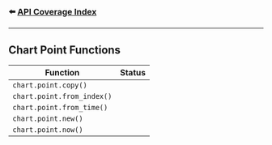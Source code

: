 ### ⬅️ [API Coverage Index](../api-coverage.md)

---

## Chart Point Functions

| Function                   | Status |
| -------------------------- | ------ |
| `chart.point.copy()`       |        |
| `chart.point.from_index()` |        |
| `chart.point.from_time()`  |        |
| `chart.point.new()`        |        |
| `chart.point.now()`        |        |
